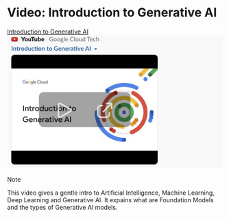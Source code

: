 
# Video: Introduction to Generative AI

[Introduction to Generative AI](https://youtu.be/G2fqAlgmoPo?si=_lz_RTmqMDH39GeB)
<br>
![Introduction to Generative AI](images/intro_genai.png)

> [!NOTE]
This video gives a gentle intro to Artificial Intelligence, Machine Learning, Deep Learning and Generative AI. It expains what are Foundation Models and the types of Generative AI models.

